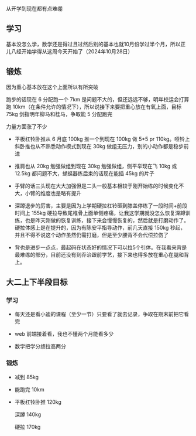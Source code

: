 从开学到现在都有点难绷 

## 学习

基本没怎么学，数学还是得过且过然后别的基本也就10月份学过半个月，所以正儿八经开始学得从这周今天开始了（2024年10月28日）

## 锻炼

因为重心基本放在这个上面所以有所突破

跑步的话现在 6 分配跑一个 7km 是问题不大的，但还远远不够，明年校运会打算跑 10km（在条件允许的情况下），所以说接下来要把重心放在有氧上面，目标 75kg 剑指明年柳马和桂马，争取能 5 分配跑完

力量方面涨了不少

- 平板杠铃卧推从 6 月底 100kg 推一个到现在 100kg 做 5*5 pr 110kg。哑铃上斜卧推也从不熟悉动作模式到现在 30kg 做组无压力，别的小动作都是稳步前进

- 推肩也从 20kg 勉强做组到现在 30kg 勉强做组，侧平举现在飞 10kg 或 12.5kg 都问题不大，蝴蝶器练后束的话现在能插 45kg 的片子
- 手臂的话三头现在大大加强但是二头一般基本相较于刚开始练的时候变化不大，小臂的维度也是略有提升
- 深蹲退步的厉害，主要是因为上学期硬拉杠铃砸到膝盖停练了一段时间+前段时间上 155kg 硬拉导致尾椎骨上面单侧疼痛，让我这学期就没怎么恢复深蹲训练，也是昨天刚做的恢复训练，接下来会慢慢恢复的，然后就是打磨动作了。硬拉体感上是在提升的，因为有陈安平指导动作，前几天直接 150kg 秒起，并且不得不说这个动作虽然仍需打磨，但是至少腰背不会代偿拉伤了
- 背也是进步一点点，最起码在状态好的情况下可以拉5个引体。在我看来背是最难练的部分，目前还没有到乔治跟前学艺，接下来也得多放在重心在腿和背上。

## 大二上下半段目标

### 学习

- 每天还是看小迪的课程（至少一节）只要看了就去记录，争取在期末前把它看完

- web 前端接着看，我也不懂两个月能看多少
- 数学把学分绩拉高两分

### 锻炼

- 减到 85kg

- 能跑完 10km

- 平板杠铃卧推 120kg 

  深蹲 140kg 

  硬拉 170kg
